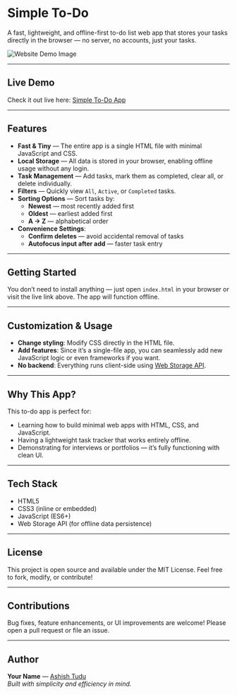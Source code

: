 # Simple To-Do

A fast, lightweight, and offline-first to-do list web app that stores your tasks directly in the browser — no server, no accounts, just your tasks.

![Website Demo Image](https://github.com/CreateWithAshish/To-doList/commit/0ddcd4984f709dfddcd87c63f27bacb09e2d1009#diff-220c734678d21b3dbc64674f5a55033fda87b01008602b379063774183d056b8)

---

##  Live Demo

Check it out live here: [Simple To-Do App](https://createwithashish.github.io/To-doList/)

---

##  Features

- **Fast & Tiny** — The entire app is a single HTML file with minimal JavaScript and CSS.
- **Local Storage** — All data is stored in your browser, enabling offline usage without any login.
- **Task Management** — Add tasks, mark them as completed, clear all, or delete individually.
- **Filters** — Quickly view `All`, `Active`, or `Completed` tasks.
- **Sorting Options** — Sort tasks by:
  - **Newest** — most recently added first  
  - **Oldest** — earliest added first  
  - **A → Z** — alphabetical order
- **Convenience Settings**:
  - **Confirm deletes** — avoid accidental removal of tasks
  - **Autofocus input after add** — faster task entry

---

##  Getting Started

You don’t need to install anything — just open `index.html` in your browser or visit the live link above. The app will function offline.

---

##  Customization & Usage

- **Change styling**: Modify CSS directly in the HTML file.
- **Add features**: Since it’s a single-file app, you can seamlessly add new JavaScript logic or even frameworks if you want.
- **No backend**: Everything runs client-side using [Web Storage API](https://developer.mozilla.org/en-US/docs/Web/API/Web_Storage_API).

---

##  Why This App?

This to-do app is perfect for:
- Learning how to build minimal web apps with HTML, CSS, and JavaScript.
- Having a lightweight task tracker that works entirely offline.
- Demonstrating for interviews or portfolios — it’s fully functioning with clean UI.

---

##  Tech Stack

- HTML5
- CSS3 (inline or embedded)
- JavaScript (ES6+)
- Web Storage API (for offline data persistence)

---

##  License

This project is open source and available under the MIT License. Feel free to fork, modify, or contribute!

---

##  Contributions

Bug fixes, feature enhancements, or UI improvements are welcome! Please open a pull request or file an issue.

---

##  Author

**Your Name** — [Ashish Tudu](https://github.com/CreateWithAshish)  
*Built with simplicity and efficiency in mind.*


